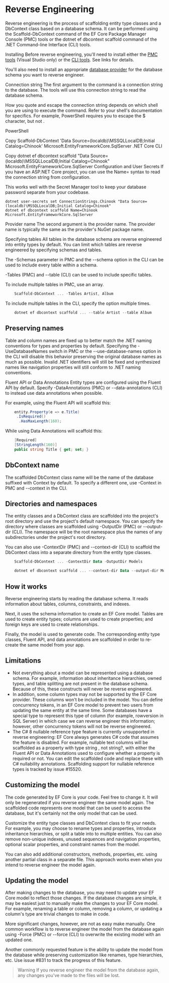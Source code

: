 # Reverse Engineering

Reverse engineering is the process of scaffolding entity type classes and a DbContext class based on a database schema. It can be performed using the Scaffold-DbContext command of the EF Core Package Manager Console (PMC) tools or the dotnet ef dbcontext scaffold command of the .NET Command-line Interface (CLI) tools.

Installing
Before reverse engineering, you'll need to install either the [PMC tools](https://docs.microsoft.com/en-us/ef/core/miscellaneous/cli/powershell) (Visual Studio only) or the [CLI tools](https://docs.microsoft.com/en-us/ef/core/miscellaneous/cli/dotnet). See links for details.

You'll also need to install an appropriate [database provider](https://docs.microsoft.com/en-us/ef/core/providers/index?tabs=dotnet-core-cli) for the database schema you want to reverse engineer.

Connection string
The first argument to the command is a connection string to the database. The tools will use this connection string to read the database schema.

How you quote and escape the connection string depends on which shell you are using to execute the command. Refer to your shell's documentation for specifics. For example, PowerShell requires you to escape the $ character, but not \.

PowerShell

Copy
Scaffold-DbContext 'Data Source=(localdb)\MSSQLLocalDB;Initial Catalog=Chinook' Microsoft.EntityFrameworkCore.SqlServer
.NET Core CLI

Copy
dotnet ef dbcontext scaffold "Data Source=(localdb)\MSSQLLocalDB;Initial Catalog=Chinook" Microsoft.EntityFrameworkCore.SqlServer
Configuration and User Secrets
If you have an ASP.NET Core project, you can use the Name=<connection-string> syntax to read the connection string from configuration.

This works well with the Secret Manager tool to keep your database password separate from your codebase.

```cli
dotnet user-secrets set ConnectionStrings.Chinook "Data Source=(localdb)\MSSQLLocalDB;Initial Catalog=Chinook"
dotnet ef dbcontext scaffold Name=Chinook Microsoft.EntityFrameworkCore.SqlServer
```

Provider name
The second argument is the provider name. The provider name is typically the same as the provider's NuGet package name.

Specifying tables
All tables in the database schema are reverse engineered into entity types by default. You can limit which tables are reverse engineered by specifying schemas and tables.

The -Schemas parameter in PMC and the --schema option in the CLI can be used to include every table within a schema.

-Tables (PMC) and --table (CLI) can be used to include specific tables.

To include multiple tables in PMC, use an array.

```powershell
    Scaffold-DbContext ... -Tables Artist, Album
```
To include multiple tables in the CLI, specify the option multiple times.

```powershell
    dotnet ef dbcontext scaffold ... --table Artist --table Album
```
## Preserving names
Table and column names are fixed up to better match the .NET naming conventions for types and properties by default. Specifying the -UseDatabaseNames switch in PMC or the --use-database-names option in the CLI will disable this behavior preserving the original database names as much as possible. Invalid .NET identifiers will still be fixed and synthesized names like navigation properties will still conform to .NET naming conventions.

Fluent API or Data Annotations
Entity types are configured using the Fluent API by default. Specify -DataAnnotations (PMC) or --data-annotations (CLI) to instead use data annotations when possible.

For example, using the Fluent API will scaffold this:

```C#
    entity.Property(e => e.Title)
     .IsRequired()
      .HasMaxLength(160);
```

While using Data Annotations will scaffold this:

```C#
    [Required]
    [StringLength(160)]
    public string Title { get; set; }
```

## DbContext name
The scaffolded DbContext class name will be the name of the database suffixed with Context by default. To specify a different one, use -Context in PMC and --context in the CLI.

## Directories and namespaces
The entity classes and a DbContext class are scaffolded into the project's root directory and use the project's default namespace. You can specify the directory where classes are scaffolded using -OutputDir (PMC) or --output-dir (CLI). The namespace will be the root namespace plus the names of any subdirectories under the project's root directory.

You can also use -ContextDir (PMC) and --context-dir (CLI) to scaffold the DbContext class into a separate directory from the entity type classes.

```powershell
    Scaffold-DbContext ... -ContextDir Data -OutputDir Models
```

```powershell
    dotnet ef dbcontext scaffold ... --context-dir Data --output-dir Models
```

## How it works
Reverse engineering starts by reading the database schema. It reads information about tables, columns, constraints, and indexes.

Next, it uses the schema information to create an EF Core model. Tables are used to create entity types; columns are used to create properties; and foreign keys are used to create relationships.

Finally, the model is used to generate code. The corresponding entity type classes, Fluent API, and data annotations are scaffolded in order to re-create the same model from your app.

## Limitations

* Not everything about a model can be represented using a database  schema. For example, information about inheritance hierarchies,  owned types, and table splitting are not present in the database  schema. Because of this, these constructs will never be reverse  engineered.
* In addition, some column types may not be supported by the EF Core provider. These columns won't be included in the model.
You can define concurrency tokens, in an EF Core model to prevent two users from updating the same entity at the same time. Some  databases have a special type to represent this type of column (for example, rowversion in SQL Server) in which case we can reverse engineer this information; however, other concurrency tokens will  not be reverse engineered.
* The C# 8 nullable reference type feature is currently unsupported in reverse engineering: EF Core always generates C# code that assumes the feature is disabled. For example, nullable text columns will be scaffolded as a property with type string , not string?, with either the Fluent API or Data Annotations used to configure whether a property is required or not. You can edit the scaffolded code and replace these with C# nullability annotations. Scaffolding support for nullable reference types is tracked by issue #15520.

## Customizing the model

The code generated by EF Core is your code. Feel free to change it. It will only be regenerated if you reverse engineer the same model again. The scaffolded code represents one model that can be used to access the database, but it's certainly not the only model that can be used.

Customize the entity type classes and DbContext class to fit your needs. For example, you may choose to rename types and properties, introduce inheritance hierarchies, or split a table into to multiple entities. You can also remove non-unique indexes, unused sequences and navigation properties, optional scalar properties, and constraint names from the model.

You can also add additional constructors, methods, properties, etc. using another partial class in a separate file. This approach works even when you intend to reverse engineer the model again.

## Updating the model
After making changes to the database, you may need to update your EF Core model to reflect those changes. If the database changes are simple, it may be easiest just to manually make the changes to your EF Core model. For example, renaming a table or column, removing a column, or updating a column's type are trivial changes to make in code.

More significant changes, however, are not as easy make manually. One common workflow is to reverse engineer the model from the database again using -Force (PMC) or --force (CLI) to overwrite the existing model with an updated one.

Another commonly requested feature is the ability to update the model from the database while preserving customization like renames, type hierarchies, etc. Use issue #831 to track the progress of this feature.

>Warning
>If you reverse engineer the model from the database again, any changes you've made to the files will be lost.